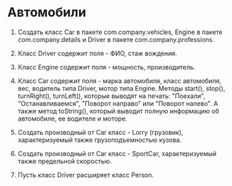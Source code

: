 # Автомобили
1. Создать класс Car в пакете com.company.vehicles, Engine в пакете com.company.details и Driver в пакете 
     com.company.professions.
 
2. Класс Driver содержит поля - ФИО, стаж вождения.
 
3. Класс Engine содержит поля - мощность, производитель.
 
4. Класс Car содержит поля - марка автомобиля, класс автомобиля, вес, водитель типа Driver, мотор типа Engine. 
     Методы start(), stop(), turnRight(), turnLeft(), которые выводят на печать: 
     "Поехали", "Останавливаемся", "Поворот направо" или "Поворот налево". А также метод toString(), 
     который выводит полную информацию об автомобиле, ее водителе и моторе. 
 
5. Создать производный от Car класс  - Lorry (грузовик), характеризуемый также грузоподъемностью кузова.
 
6. Создать производный от Car класс - SportCar, характеризуемый также предельной скоростью.

7. Пусть класс Driver расширяет класс Person. 